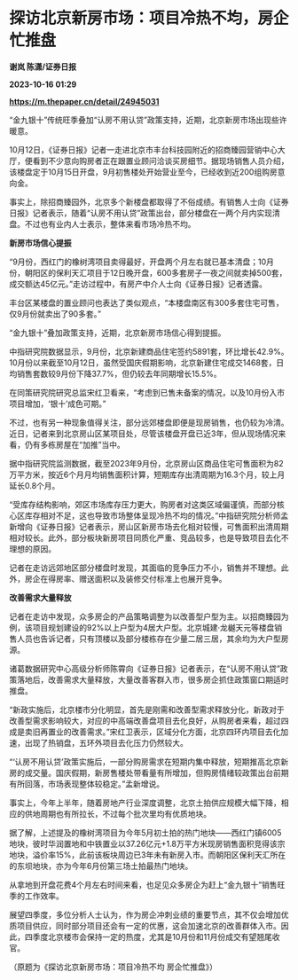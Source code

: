 # 探访北京新房市场：项目冷热不均，房企忙推盘
**谢岚 陈潇/证券日报**

**2023-10-16 01:29**

**https://m.thepaper.cn/detail/24945031**

“金九银十”传统旺季叠加“认房不用认贷”政策支持，近期，北京新房市场出现些许暖意。

10月12日，《证券日报》记者一走进北京市丰台科技园附近的招商臻园营销中心大厅，便看到不少意向购房者正在跟置业顾问洽谈买房细节。据现场销售人员介绍，该楼盘定于10月15日开盘，9月初售楼处开始营业至今，已经收到近200组购房意向金。

事实上，除招商臻园外，北京多个新楼盘都取得了不俗成绩。有销售人士向《证券日报》记者表示，随着“认房不用认贷”政策出台，部分楼盘在一两个月内实现清盘。不过也有业内人士表示，整体来看市场冷热不均。

**新房市场信心提振**

“9月份，西红门的橡树湾项目卖得最好，开盘两个月左右就已基本清盘；10月份，朝阳区的保利天汇项目于12日晚开盘，600多套房子一夜之间就卖掉500套，成交额达45亿元。”走访过程中，有房产中介人士向《证券日报》记者透露。

丰台区某楼盘的置业顾问也表达了类似观点，“本楼盘南区有300多套住宅可售，仅9月份就卖出了90多套。”

“金九银十”叠加政策支持，近期，北京新房市场信心得到提振。

中指研究院数据显示，9月份，北京新建商品住宅签约5891套，环比增长42.9%。10月份以来截至10月12日，虽然受国庆假期影响，北京新建住宅成交1468套，日均销售套数较9月份下降37.7%，但仍较去年同期增长15.5%。

在同策研究院研究总监宋红卫看来，“考虑到已售未备案的情况，以及10月份入市项目增加，‘银十’成色可期。”

不过，也有另一种现象值得关注，部分远郊楼盘即便是现房销售，也仍较为冷清。近日，记者来到北京房山区某项目处，尽管该楼盘开盘已近3年，但从现场情况来看，仍有多栋房屋在“加推”当中。

据中指研究院监测数据，截至2023年9月份，北京房山区商品住宅可售面积为82万平方米，按近6个月月均销售面积计算，短期库存出清周期为16.3个月，较上月延长0.8个月。

“受库存结构影响，郊区市场库存压力更大，购房者对这类区域偏谨慎，而部分核心区库存相对不足，这也导致市场整体呈现冷热不均的情况。”中指研究院分析师孟新增向《证券日报》记者表示，房山区新房市场去化相对较慢，可售面积出清周期相对较长。此外，部分板块新房项目同质化严重、竞品较多，也是导致项目去化不理想的原因。

记者在走访远郊地区部分楼盘时发现，其面临的竞争压力不小，销售并不理想。此外，房企在得房率、赠送面积以及装修交付标准上也展开竞争。

**改善需求大量释放**

记者在走访中发现，众多房企的产品策略调整为以改善型户型为主。以招商臻园为例，该项目规划建设的92%以上户型为4居大户型。北京城建·龙樾天元等楼盘销售人员也告诉记者，只有顶楼以及部分楼栋存在少量二居三居，其余均为大户型房源。

诸葛数据研究中心高级分析师陈霄向《证券日报》记者表示，在“认房不用认贷”政策落地后，改善需求大量释放，大量改善客群入市，很多房企抓住政策窗口期适时推盘。

“新政实施后，北京楼市分化明显，首先是刚需和改善型需求释放分化，新政对于改善型需求影响较大，对应的中高端改善盘项目去化良好，从购房者来看，超过四成是卖旧再置业的改善需求。”宋红卫表示，区域分化方面，北京四环内项目去化加速，出现了热销盘，五环外项目去化压力仍然较大。

“‘认房不用认贷’政策实施后，一部分购房需求在短期内集中释放，短期推高北京新房的成交量。国庆假期，新房售楼处带看量有所增加，但购房情绪较政策出台前期有所回落，市场表现整体较稳定。”孟新增说。

事实上，今年上半年，随着房地产行业深度调整，北京土拍供应规模大幅下降，相应的供地周期也有所拉长，不过每个批次里均有优质地块。

据了解，上述提及的橡树湾项目为今年5月初土拍的热门地块——西红门镇6005地块，彼时华润置地和中铁置业以37.26亿元+1.8万平方米现房销售面积竞得该宗地块，溢价率15%，此前该板块周边已3年未有新房入市。而朝阳区保利天汇所在的东坝地块，亦为今年6月份第三场土拍最热门地块。

从拿地到开盘花费4个月左右时间来看，也足见众多房企为赶上“金九银十”销售旺季的工作效率。

展望四季度，多位分析人士认为，作为房企冲刺业绩的重要节点，其不仅会增加优质项目供应，同时部分项目还会有一定的优惠，这会加速北京的改善群体入市。因此，四季度北京楼市会保持一定的热度，尤其是10月份和11月份成交有望翘尾收官。

（原题为《探访北京新房市场：项目冷热不均 房企忙推盘》）